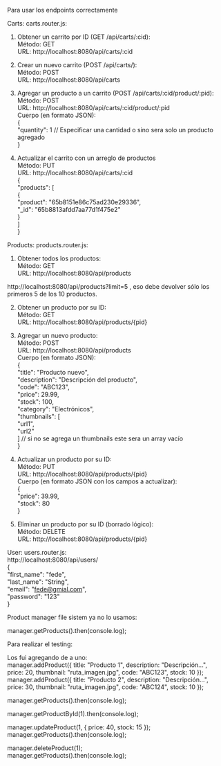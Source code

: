 Para usar los endpoints correctamente  
  

Carts: carts.router.js:  
  
1. Obtener un carrito por ID (GET /api/carts/:cid):  
Método: GET  
URL: http://localhost:8080/api/carts/:cid  
  
2. Crear un nuevo carrito (POST /api/carts/):  
Método: POST  
URL: http://localhost:8080/api/carts  
  
3. Agregar un producto a un carrito (POST /api/carts/:cid/product/:pid):  
Método: POST  
URL: http://localhost:8080/api/carts/:cid/product/:pid  
Cuerpo (en formato JSON):  
{  
"quantity": 1 // Especificar una cantidad o sino sera solo un producto agregado  
}  
  
4. Actualizar el carrito con un arreglo de productos  
Método: PUT  
URL: http://localhost:8080/api/carts/:cid  
{  
    "products": [  
        {  
            "product": "65b8151e86c75ad230e29336",  
            "_id": "65b8813afdd7aa77d1f475e2"  
        }  
    ]  
}  
  
  
Products: products.router.js:  
  
1. Obtener todos los productos:  
Método: GET  
URL: http://localhost:8080/api/products  
  
http://localhost:8080/api/products?limit=5 , eso debe devolver sólo los primeros 5 de los 10 productos.  
  
2. Obtener un producto por su ID:  
Método: GET  
URL: http://localhost:8080/api/products/{pid}  
  
3. Agregar un nuevo producto:  
Método: POST  
URL: http://localhost:8080/api/products  
Cuerpo (en formato JSON):  
{  
    "title": "Producto nuevo",  
    "description": "Descripción del producto",  
    "code": "ABC123",  
    "price": 29.99,  
    "stock": 100,  
    "category": "Electrónicos",  
    "thumbnails": [  
        "url1",  
        "url2"  
    ]  // si no se agrega un thumbnails este sera un array vacío  
}  
  
4. Actualizar un producto por su ID:  
Método: PUT  
URL: http://localhost:8080/api/products/{pid}  
Cuerpo (en formato JSON con los campos a actualizar):  
{  
    "price": 39.99,  
    "stock": 80  
}  
  
5. Eliminar un producto por su ID (borrado lógico):  
Método: DELETE  
URL: http://localhost:8080/api/products/{pid}  
  
  
User: users.router.js:  
http://localhost:8080/api/users/  
{  
    "first_name": "fede",  
    "last_name": "String",  
    "email": "fede@gmial.com",  
    "password": "123"  
}  
  
  
  
  
  
Product manager file sistem ya no lo usamos:  
  
manager.getProducts().then(console.log);  
  
Para realizar el testing:
  
Los fui agregando de a uno:  
manager.addProduct({ title: "Producto 1", description: "Descripción...", price: 20, thumbnail: "ruta_imagen.jpg", code: "ABC123", stock: 10 });  
manager.addProduct({ title: "Producto 2", description: "Descripción...", price: 30, thumbnail: "ruta_imagen.jpg", code: "ABC124", stock: 10 });  
  
manager.getProducts().then(console.log);  
  
  
manager.getProductById(1).then(console.log);  
  
manager.updateProduct(1, { price: 40, stock: 15 });  
manager.getProducts().then(console.log);  
  
  
manager.deleteProduct(1);  
manager.getProducts().then(console.log);  